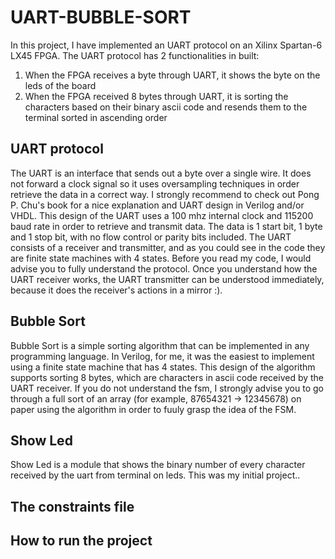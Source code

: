 # UART-BUBBLE-SORT

In this project, I have implemented an UART protocol on an Xilinx Spartan-6 LX45 FPGA. The UART protocol has 2 functionalities in built:
1. When the FPGA receives a byte through UART, it shows the byte on the leds of the board
2. When the FPGA received 8 bytes through UART, it is sorting the characters based on their binary ascii code and resends them to the terminal
   sorted in ascending order

## UART protocol
The UART is an interface that sends out a byte over a single wire.  It does not forward a clock signal so it uses oversampling techniques in order retrieve the data in a correct way. I strongly recommend to check out Pong P. Chu's book for a nice explanation and UART design in Verilog and/or VHDL. This design of the UART uses a 100 mhz internal clock and 115200 baud rate in order to retrieve and transmit data. The data is 1 start bit, 1 byte and 1 stop bit, with no flow control or parity bits included. 
The UART consists of a receiver and transmitter, and as you could see in the code they are finite state machines with 4 states. Before you read my code, I would advise you to fully understand the protocol. Once you understand how the UART receiver works, the UART transmitter can be understood immediately, because it does the receiver's actions in a mirror :).

## Bubble Sort
Bubble Sort is a simple sorting algorithm that can be implemented in any programming language. In Verilog, for me, it was the easiest to implement using a finite state machine that has 4 states. This design of the algorithm supports sorting 8 bytes, which are characters in ascii code received by the UART receiver. If you do not understand the fsm, I strongly advise you to go through a full sort of an array (for example, 87654321 -> 12345678) on paper using the algorithm in order to fuuly grasp the idea of the FSM.

## Show Led
Show Led is a module that shows the binary number of every character received by the uart from terminal on leds. This was my initial project..
## The constraints file

## How to run the project
